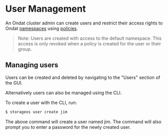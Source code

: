 # User Management

An Ondat cluster admin can create users and restrict their access rights to
Ondat [namespaces](../operations/namespaces.md) using
[policies](../operations/policies.md).

>Note: Users are created with access to the default namespace. This access is
>only revoked when a policy is created for the user or their group. 

## Managing users

Users can be created and deleted by navigating to the "Users" section of the GUI.

Alternatively users can also be managed using the CLI.

To create a user with the CLI, run:

```bash
$ storageos user create jim
```

The above command will create a user named jim. The command will also prompt
you to enter a password for the newly created user.

